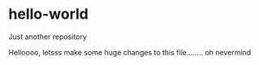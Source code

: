 # hello-world
Just another repository


Helloooo, letsss make some huge changes to this file........ oh nevermind

